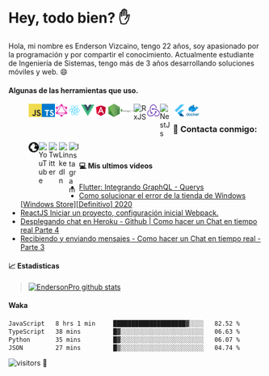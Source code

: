 # Hey, todo bien? :hand:
Hola, mi nombre es Enderson Vizcaino, tengo 22 años, soy apasionado por la programación y por compartir el conocimiento. Actualmente estudiante de Ingeniería de Sistemas, tengo más de 3 años desarrollando soluciones móviles y web. :smile:

#### Algunas de las herramientas que uso. 

> <img align="left" alt="Javascript" width="26px" src="https://raw.githubusercontent.com/github/explore/80688e429a7d4ef2fca1e82350fe8e3517d3494d/topics/javascript/javascript.png"/>
 <img align="left" alt="Typescript" width="26px" src="https://raw.githubusercontent.com/github/explore/80688e429a7d4ef2fca1e82350fe8e3517d3494d/topics/typescript/typescript.png"/>
 <img align="left" alt="GraphQL" width="26px" src="https://raw.githubusercontent.com/github/explore/80688e429a7d4ef2fca1e82350fe8e3517d3494d/topics/graphql/graphql.png"/>
 <img align="left" alt="React" width="26px" src="https://raw.githubusercontent.com/github/explore/80688e429a7d4ef2fca1e82350fe8e3517d3494d/topics/react/react.png"/>
 <img align="left" alt="Vue" width="26px" src="https://raw.githubusercontent.com/github/explore/80688e429a7d4ef2fca1e82350fe8e3517d3494d/topics/vue/vue.png"/>
 <img align="left" alt="Angular" width="26px" src="https://raw.githubusercontent.com/github/explore/80688e429a7d4ef2fca1e82350fe8e3517d3494d/topics/angular/angular.png"/>
 <img align="left" alt="NodeJS" width="26px" src="https://raw.githubusercontent.com/github/explore/80688e429a7d4ef2fca1e82350fe8e3517d3494d/topics/nodejs/nodejs.png"/>
 <img align="left" alt="MongoDB" width="26px" src="https://raw.githubusercontent.com/github/explore/80688e429a7d4ef2fca1e82350fe8e3517d3494d/topics/mongodb/mongodb.png"/>
 <img align="left" alt="RxJS" width="26px" src="https://github.com/ReactiveX/rxjs/blob/master/docs_app/assets/Rx_Logo_S.png"/>
 <img align="left" alt="Redux" width="26px" src="https://raw.githubusercontent.com/github/explore/80688e429a7d4ef2fca1e82350fe8e3517d3494d/topics/redux/redux.png"/>
 <img align="left" alt="NestJs" width="26px" src="https://nestjs.com/img/logo-small.svg"/>
 <img align="left" alt="Flutter" width="26px" src="https://raw.githubusercontent.com/github/explore/80688e429a7d4ef2fca1e82350fe8e3517d3494d/topics/flutter/flutter.png"/>
 <img align="left" alt="Docker" width="26px" src="https://raw.githubusercontent.com/github/explore/80688e429a7d4ef2fca1e82350fe8e3517d3494d/topics/docker/docker.png"/>

<br/>

  ### :iphone: Contacta conmigo:

> [<img align="left" alt="https://endersonpro.github.io/portfolio/" width="20px" src="https://raw.githubusercontent.com/iconic/open-iconic/master/svg/globe.svg" />][website]
[<img align="left" alt="YouTube" width="20px" src="https://cdn.jsdelivr.net/npm/simple-icons@v3/icons/youtube.svg" />][youtube]
[<img align="left" alt="Twitter" width="20px" src="https://cdn.jsdelivr.net/npm/simple-icons@v3/icons/twitter.svg" />][twitter]
[<img align="left" alt="LinkedIn" width="20px" src="https://cdn.jsdelivr.net/npm/simple-icons@v3/icons/linkedin.svg" />][linkedin]
[<img align="left" alt="Instagram" width="20px" src="https://cdn.jsdelivr.net/npm/simple-icons@v3/icons/instagram.svg" />][instagram]
<br/>

#### :computer: Mis ultimos videos 
<!-- YOUTUBE:START -->
- [Flutter: Integrando GraphQL  - Querys](https://www.youtube.com/watch?v=_b0tJ7zfv0g)
- [Como solucionar el error de la tienda de Windows [Windows Store][Definitivo] 2020](https://www.youtube.com/watch?v=YfBREnhulng)
- [ReactJS Iniciar un proyecto, configuración inicial Webpack.](https://www.youtube.com/watch?v=0jBpAADK33w)
- [Desplegando chat en Heroku - Github | Como hacer un Chat en tiempo real Parte 4](https://www.youtube.com/watch?v=h2N_d1TEWC0)
- [Recibiendo y enviando mensajes - Como hacer un Chat en tiempo real  -  Parte 3](https://www.youtube.com/watch?v=AsZ37chBLLY)
<!-- YOUTUBE:END -->

#### :chart_with_upwards_trend: Estadisticas
> [![EndersonPro github stats](https://github-readme-stats.vercel.app/api?username=endersonpro&theme=vue-dark&show_icons=true)](https://github.com/anuraghazra/github-readme-stats) 


#### Waka
<!--START_SECTION:waka-->
```text
JavaScript   8 hrs 1 min     ████████████████████▓░░░░   82.52 % 
TypeScript   38 mins         █▓░░░░░░░░░░░░░░░░░░░░░░░   06.63 % 
Python       35 mins         █▓░░░░░░░░░░░░░░░░░░░░░░░   06.07 % 
JSON         27 mins         █▒░░░░░░░░░░░░░░░░░░░░░░░   04.74 % 
```
<!--END_SECTION:waka-->

[website]: https://endersonpro.github.io/portfolio/
[twitter]: https://twitter.com/endersonj_
[youtube]: https://youtube.com/ByEnderson
[instagram]: https://instagram.com/endersonvizc
[linkedin]: https://www.linkedin.com/in/enderson-vizcaino-2aa927175/
![visitors](https://visitor-badge.laobi.icu/badge?page_id=endersonpro.endersonpro) :eyes:
